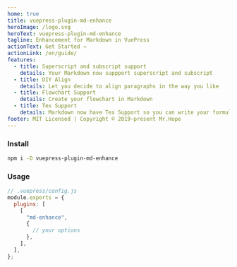 ```yaml
---
home: true
title: vuepress-plugin-md-enhance
heroImage: /logo.svg
heroText: vuepress-plugin-md-enhance
tagline: Enhancement for Markdown in VuePress
actionText: Get Started →
actionLink: /en/guide/
features:
  - title: Superscript and subscript support
    details: Your Markdown now suppport superscript and subscript
  - title: DIY Align
    details: Let you decide to align paragraphs in the way you like
  - title: Flowchart Support
    details: Create your flowchart in Markdown
  - title: Tex Support
    details: Markdown now have Tex Support so you can write your formula
footer: MIT Licensed | Copyright © 2019-present Mr.Hope
---
```


### Install

```bash
npm i -D vuepress-plugin-md-enhance
```

### Usage

```js
// .vuepress/config.js
module.exports = {
  plugins: [
    [
      "md-enhance",
      {
        // your options
      },
    ],
  ],
};
```
